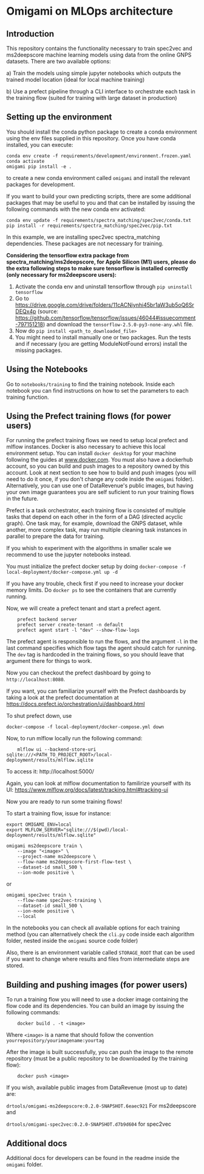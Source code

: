 
Omigami on MLOps architecture
=============================

Introduction
------------

This repository contains the functionality necessary to train spec2vec and ms2deepscore machine learning models
using data from the online GNPS datasets. There are two available options:

a) Train the models using simple jupyter notebooks which outputs the trained model location (ideal for local machine training)

b) Use a prefect pipeline through a CLI interface to orchestrate each task in the training flow (suited for training with large dataset in production)

Setting up the environment
--------------------------

You should install the conda python package to create a conda environment using the env files supplied in this repository.
Once you have conda installed, you can execute:

    conda env create -f requirements/development/environment.frozen.yaml 
    conda activate 
    omigami pip install -e .

to create a new conda environment called `omigami` and install the relevant packages for development.


If you want to build your own predicting scripts, there are some additional packages that may be useful to you and that can be installed 
by issuing the following commands with the new conda env activated:

    conda env update -f requirements/spectra_matching/spec2vec/conda.txt
    pip install -r requirements/spectra_matching/spec2vec/pip.txt

In this example, we are installing spec2vec spectra_matching dependencies. These packages are not necessary for training.

**Considering the tensorflow extra package from spectra_matching/ms2deepscore, for Apple Silicon (M1) users, please do the 
extra following steps to make sure tensorflow is installed correctly (only necessary for ms2deepscore users):**

1. Activate the conda env and uninstall tensorflow through `pip uninstall tensorflow`
2. Go to https://drive.google.com/drive/folders/11cACNiynhi45br1aW3ub5oQ6SrDEQx4p (source: https://github.com/tensorflow/tensorflow/issues/46044#issuecomment-797151218) and download the `tensorflow-2.5.0-py3-none-any.whl` file.
3. Now do `pip install <path_to_downloaded_file>`
4. You might need to install manually one or two packages. Run the tests and if necessary (you are getting ModuleNotFound errors) install the missing packages.


Using the Notebooks
-------------------

Go to `notebooks/training` to find the training notebook. Inside each notebook you can find instructions on how to set
the parameters to each training function.


Using the Prefect training flows (for power users)
--------------------------------------------------
For running the prefect training flows we need to setup local prefect and mlflow instances. Docker is also necessary
to achieve this local environment setup. You can install `docker desktop` for your machine following the guides at
www.docker.com. You must also have a dockerhub account, so you can build and push images to a repository owned by this
account. Look at next section to see how to build and push images (you will need to do it once, if you don't change any
code inside the `omigami` folder). Alternatively, you can use one of DataRevenue's public images, but having your own
image guarantees you are self suficient to run your training flows in the future.

Prefect is a task orchestrator, each training flow is consisted of multiple tasks that depend on each other in the form
of a DAG (directed acyclic graph). One task may, for example, download the GNPS dataset, while another, more complex task,
may run multiple cleaning task instances in parallel to prepare the data for training.

If you whish to experiment with the algorithms in smaller scale we recommend to use the jupyter notebooks instead.

You must initialize the prefect docker setup by doing `docker-compose -f local-deployment/docker-compose.yml up -d`

If you have any trouble, check first if you need to increase your docker memory limits. Do `docker ps` to see the containers that are
currently running.

Now, we will create a prefect tenant and start a prefect agent.

```
    prefect backend server
    prefect server create-tenant -n default    
    prefect agent start -l "dev" --show-flow-logs
```

The prefect agent is responsible to run the flows, and the argument `-l` in the last command specifies which flow tags 
the agent should catch for running. The `dev` tag is hardcoded in the training flows, so you should leave that argument
there for things to work.

Now you can checkout the prefect dashboard by going to `http://localhost:8080`.

If you want, you can familiarize yourself with the Prefect dashboards by taking a look at the prefect documentation at
https://docs.prefect.io/orchestration/ui/dashboard.html

To shut prefect down, use 
```
docker-compose -f local-deployment/docker-compose.yml down
```

Now, to run mlflow locally run the following command:
```
    mlflow ui --backend-store-uri sqlite:///<PATH_TO_PROJECT_ROOT>/local-deployment/results/mlflow.sqlite
```


To access it: http://localhost:5000/

Again, you can look at mlflow documentation to familirize yourself with its UI: https://www.mlflow.org/docs/latest/tracking.html#tracking-ui

Now you are ready to run some training flows!

To start a training flow, issue for instance:

```
export OMIGAMI_ENV=local
export MLFLOW_SERVER="sqlite:///$(pwd)/local-deployment/results/mlflow.sqlite"

omigami ms2deepscore train \
    --image "<image>" \
    --project-name ms2deepscore \ 
    --flow-name ms2deepscore-first-flow-test \ 
    --dataset-id small_500 \
    --ion-mode positive \ 
```

or

```
omigami spec2vec train \
    --flow-name spec2vec-training \
    --dataset-id small_500 \
    --ion-mode positive \
    --local
```

In the notebooks you can check all available options for each training method (you can alternatively check the `cli.py`
code inside each algorithm folder, nested inside the `omigami` source code folder)

Also, there is an environment variable called `STORAGE_ROOT` that can be used if you want to change where results and 
files from intermediate steps are stored.

Building and pushing images (for power users)
--------------------------------------------------
To run a training flow you will need to use a docker image containing the flow code and its dependencies. You can
build an image by issuing the following commands:
```
    docker build . -t <image>
```
Where `<image>` is a name that should follow the convention `yourrepository/yourimagename:yourtag`

After the image is built successfully, you can push the image to the remote repository 
(must be a public repository to be downloaded by the training flow):
```
    docker push <image>
```


If you wish, available public images from DataRevenue (most up to date) are:

`drtools/omigami-ms2deepscore:0.2.0-SNAPSHOT.6eaec921`
For ms2deepscore and

`drtools/omigami-spec2vec:0.2.0-SNAPSHOT.d7b9d604`
for spec2vec


Additional docs
-------------------
Additional docs for developers can be found in the readme inside the `omigami` folder.